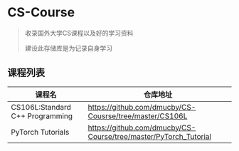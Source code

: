 # CS-Course
> 收录国外大学CS课程以及好的学习资料
>
> 建设此存储库是为记录自身学习

## 课程列表

| 课程名                          | 仓库地址                                                     |
| ------------------------------- | ------------------------------------------------------------ |
| CS106L:Standard C++ Programming | https://github.com/dmucby/CS-Cousrse/tree/master/CS106L      |
| PyTorch Tutorials               | https://github.com/dmucby/CS-Course/tree/master/PyTorch_Tutorial |

